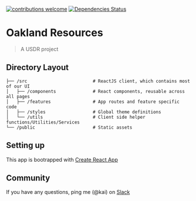 [![contributions welcome](https://img.shields.io/badge/contributions-welcome-brightgreen.svg?style=flat)](https://github.com/tehkaiyu/yours-sincerely/issues) [![Dependencies Status](https://david-dm.org/tehkaiyu/yours-sincerely/status.svg)](https://david-dm.org/tehkaiyu/yours-sincerely)

# Oakland Resources

> A USDR project

## Directory Layout

```
├── /src                         # ReactJS client, which contains most of our UI
│   ├── /components              # React components, reusable across all pages
│   ├── /features                # App routes and feature specific code
│   ├── /styles                  # Global theme definitions
│   └── /utils                   # Client side helper functions/Utilities/Services
└── /public                      # Static assets
```

## Setting up

This app is bootrapped with [Create React App](https://reactjs.org/docs/create-a-new-react-app.html)

## Community

If you have any questions, ping me (@kai) on [Slack](https://join.slack.com/t/playhouse-gg/shared_invite/zt-cmze8pmv-g7Z1ceutMlfLri2hfwo~5A)

